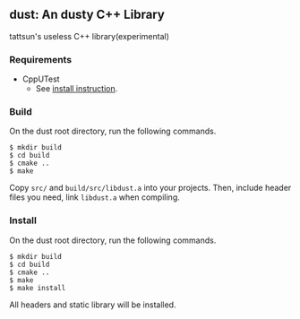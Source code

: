 ## dust: An dusty C++ Library

tattsun's useless C++ library(experimental)

### Requirements

- CppUTest
    + See [install instruction](http://cpputest.github.io/).

### Build

On the dust root directory, run the following commands.
 
```
$ mkdir build
$ cd build
$ cmake ..
$ make
```

Copy ```src/``` and ```build/src/libdust.a``` into your projects.
Then, include header files you need, link ```libdust.a``` when compiling. 

### Install

On the dust root directory, run the following commands.

```
$ mkdir build
$ cd build
$ cmake ..
$ make
$ make install
```

All headers and static library will be installed.